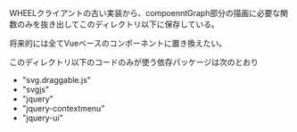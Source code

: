 WHEELクライアントの古い実装から、compoenntGraph部分の描画に必要な関数のみを抜き出してこのディレクトリ以下に保存している。

将来的には全てVueベースのコンポーネントに置き換えたい。

このディレクトリ以下のコードのみが使う依存パッケージは次のとおり

- "svg.draggable.js"
- "svgjs"
- "jquery"
- "jquery-contextmenu"
- "jquery-ui"
